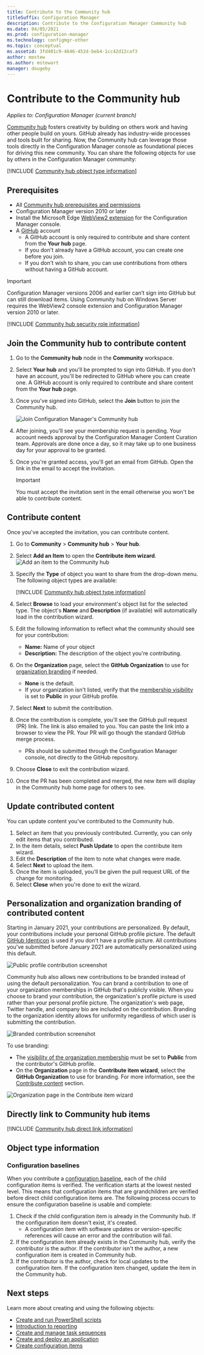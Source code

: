 ```yaml
---
title: Contribute to the Community hub
titleSuffix: Configuration Manager
description: Contribute to the Configuration Manager Community hub
ms.date: 04/05/2021
ms.prod: configuration-manager
ms.technology: configmgr-other
ms.topic: conceptual
ms.assetid: 3fd401c9-4646-452d-beb4-1cc42d12caf3
author: mestew
ms.author: mstewart
manager: dougeby 
---
```


# Contribute to the Community hub
<!--3555935, 3555936-->
*Applies to: Configuration Manager (current branch)*

[Community hub](community-hub.md) fosters creativity by building on others work and having other people build on yours. GitHub already has industry-wide processes and tools built for sharing. Now, the Community hub can leverage those tools directly in the Configuration Manager console as foundational pieces for driving this new community. You can share the following objects for use by others in the Configuration Manager community:  

[!INCLUDE [Community hub object type information](includes/community-hub-object-types.md)]

## Prerequisites

- All [Community hub prerequisites and permissions](community-hub.md#prerequisites)
- Configuration Manager version 2010 or later
- Install the Microsoft Edge [WebView2 extension](community-hub.md#bkmk_webview2) for the Configuration Manager console.  <!--9598183-->
- A [GitHub](https://github.com) account
  - A GitHub account is only required to contribute and share content from the **Your hub** page.
  - If you don't already have a GitHub account, you can create one before you join.
   - If you don't wish to share, you can use contributions from others without having a GitHub account.

> [!IMPORTANT]
> Configuration Manager versions 2006 and earlier can’t sign into GitHub but can still download items. Using Community hub on Windows Server requires the WebView2 console extension and Configuration Manager version 2010 or later. <!--9082812-->

[!INCLUDE [Community hub security role information](includes/community-hub-security-roles.md)]

## Join the Community hub to contribute content

1. Go to the **Community hub** node in the **Community** workspace.
1. Select **Your hub** and you'll be prompted to sign into GitHub. If you don't have an account, you'll be redirected to GitHub where you can create one. A GitHub account is only required to contribute and share content from the **Your hub** page.
1. Once you've signed into GitHub, select the **Join** button to join the Community hub.

   ![Join Configuration Manager's Community hub](./media/3555935-join-community-hub.png)

1. After joining, you'll see your membership request is pending. Your account needs approval by the Configuration Manager Content Curation team. Approvals are done once a day, so it may take up to one business day for your approval to be granted.
1. Once you're granted access, you'll get an email from GitHub. Open the link in the email to accept the invitation.
   > [!IMPORTANT]
   > You must accept the invitation sent in the email otherwise you won't be able to contribute content.

## Contribute content

Once you've accepted the invitation, you can contribute content.

1. Go to **Community** > **Community hub** > **Your hub**.
1. Select **Add an Item** to open the **Contribute item wizard**.
      ![Add an item to the Community hub](./media/3555935-add-community-hub.png)
1. Specify the **Type** of object you want to share from the drop-down menu. The following object types are available:

     [!INCLUDE [Community hub object type information](includes/community-hub-object-types.md)]

1. Select **Browse** to load your environment's object list for the selected type. The object's **Name** and **Description** (if available) will automatically load in the contribution wizard.
1. Edit the following information to reflect what the community should see for your contribution:
   - **Name:** Name of your object
   - **Description:** The description of the object you're contributing.
1. On the **Organization** page, select the **GitHub Organization** to use for [organization branding](#bkmk_brand) if needed.
   - **None** is the default.
   - If your organization isn't listed, verify that the [membership visibility](https://docs.github.com/free-pro-team@latest/github/setting-up-and-managing-your-github-user-account/publicizing-or-hiding-organization-membership) is set to **Public** in your GitHub profile.
1. Select **Next** to submit the contribution.
1. Once the contribution is complete, you'll see the GitHub pull request (PR) link. The link is also emailed to you. You can paste the link into a browser to view the PR. Your PR will go though the standard GitHub merge process.
   - PRs should be submitted through the Configuration Manager console, not directly to the GitHub repository.
1. Choose **Close** to exit the contribution wizard.
1. Once the PR has been completed and merged, the new item will display in the Community hub home page for others to see.

## Update contributed content

You can update content you've contributed to the Community hub.

1. Select an item that you previously contributed. Currently, you can only edit items that you contributed.
1. In the item details, select **Push Update** to open the contribute item wizard.
1. Edit the **Description** of the item to note what changes were made.  
1. Select **Next** to upload the item.
1. Once the item is uploaded, you'll be given the pull request URL of the change for monitoring.
1. Select **Close** when you're done to exit the wizard.

## <a name="bkmk_brand"></a> Personalization and organization branding of contributed content
<!--8928812-->
Starting in January 2021, your contributions are personalized. By default, your contributions include your personal GitHub profile picture. The default [GitHub Identicon](https://github.blog/2013-08-14-identicons/) is used if you don't have a profile picture. All contributions you've submitted before January 2021 are automatically personalized using this default.

![Public profile contribution screenshot](./media/8928812-contribution-personalized.png)

Community hub also allows new contributions to be branded instead of using the default personalization. You can brand a contribution to one of your organization memberships in GitHub that's publicly visible. When you choose to brand your contribution, the organization's profile picture is used rather than your personal profile picture. The organization's web page, Twitter handle, and company bio are included on the contribution. Branding to the organization identity allows for uniformity regardless of which user is submitting the contribution.

![Branded contribution screenshot](./media/8928812-contribution-branded.png)

To use branding:
- The [visibility of the organization membership](https://docs.github.com/free-pro-team@latest/github/setting-up-and-managing-your-github-user-account/publicizing-or-hiding-organization-membership) must be set to **Public** from the contributor's GitHub profile.
- On the **Organization** page in the **Contribute item wizard**, select the **GitHub Organization** to use for branding. For more information, see the [Contribute content](#contribute-content) section.

![Organization page in the Contribute item wizard](./media/8928812-organization-contribute-item-wizard.png)

## <a name="bkmk_deeplink"></a> Directly link to Community hub items
<!--4224406-->
[!INCLUDE [Community hub direct link information](includes/community-hub-links.md)]

## Object type information

### Configuration baselines
<!--7983121-->
When you contribute a [configuration baseline](../../../compliance/deploy-use/create-configuration-baselines.md), each of the child configuration items is verified. The verification starts at the lowest nested level. This means that configuration items that are grandchildren are verified before direct child configuration items are. The following process occurs to ensure the configuration baseline is usable and complete:

1. Check if the child configuration item is already in the Community hub. If the configuration item doesn't exist, it's created.
   - A configuration item with software updates or version-specific references will cause an error and the contribution will fail.
1. If the configuration item already exists in the Community hub, verify the contributor is the author. If the contributor isn't the author, a new configuration item is created in Community hub.
1. If the contributor is the author, check for local updates to the configuration item. If the configuration item changed, update the item in the Community hub.

## Next steps

Learn more about creating and using the following objects:

- [Create and run PowerShell scripts](../../../apps/deploy-use/create-deploy-scripts.md)
- [Introduction to reporting](introduction-to-reporting.md)
- [Create and manage task sequences](../../../osd/deploy-use/manage-task-sequences-to-automate-tasks.md)
- [Create and deploy an application](../../../apps/get-started/create-and-deploy-an-application.md)
- [Create configuration items](../../../compliance/deploy-use/create-configuration-items.md)